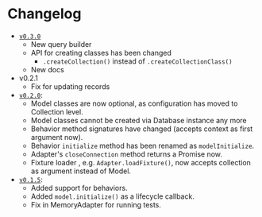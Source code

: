 # Changelog

* [`v0.3.0`](https://github.com/fahad19/firenze/compare/v0.2.1...v0.3.0)
  * New query builder
  * API for creating classes has been changed
    * `.createCollection()` instead of `.createCollectionClass()`
  * New docs
* v0.2.1
  * Fix for updating records
* [`v0.2.0`](https://github.com/fahad19/firenze/compare/v0.1.5...v0.2.0):
  * Model classes are now optional, as configuration has moved to Collection level.
  * Model classes cannot be created via Database instance any more
  * Behavior method signatures have changed (accepts context as first argument now).
  * Behavior `initialize` method has been renamed as `modelInitialize`.
  * Adapter's `closeConnection` method returns a Promise now.
  * Fixture loader , e.g. `Adapter.loadFixture()`, now accepts collection as argument instead of Model.
* [`v0.1.5`](https://github.com/fahad19/firenze/compare/v0.1.4...v0.1.5):
  * Added support for behaviors.
  * Added `model.initialize()` as a lifecycle callback.
  * Fix in MemoryAdapter for running tests.
